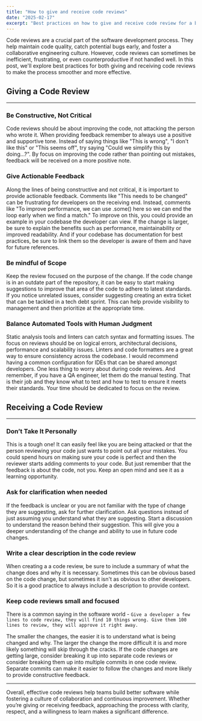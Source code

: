 ```yaml
---
title: "How to give and receive code reviews"
date: "2025-02-17"
excerpt: "Best practices on how to give and receive code review for a better experience."
---
```


Code reviews are a crucial part of the software development process. They help maintain code quality, catch potential bugs early, and foster a collaborative engineering culture. However, code reviews can sometimes be inefficient, frustrating, or even counterproductive if not handled well. In this post, we'll explore best practices for both giving and receiving code reviews to make the process smoother and more effective.


## Giving a Code Review
---
### Be Constructive, Not Critical
Code reviews should be about improving the code, not attacking the person who wrote it. When providing feedback remember to always use a positive and supportive tone. Instead of saying things like "This is wrong", "I don't like this" or "This seems off", try saying "Could we simplify this by doing...?". By focus on improving the code rather than pointing out mistakes, feedback will be received on a more positive note.

### Give Actionable Feedback
Along the lines of being constructive and not critical, it is important to provide actionable feedback. Comments like "This needs to be changed" can be frustrating for developers on the receiving end. Instead, comments like "To improve performance, we can use .some() here so we can end the loop early when we find a match." To improve on this, you could provide an example in your codebase the developer can view. If the change is larger, be sure to explain the benefits such as performance, maintainability or improved readability. And if your codebase has documentation for best practices, be sure to link them so the developer is aware of them and have for future references.

### Be mindful of Scope
Keep the review focused on the purpose of the change. If the code change is in an outdate part of the repository, it can be easy to start making suggestions to improve that area of the code to adhere to latest standards. If you notice unrelated issues, consider suggesting creating an extra ticket that can be tackled in a tech debt sprint. This can help provide visibility to management and then prioritize at the appropriate time. 

### Balance Automated Tools with Human Judgment
Static analysis tools and linters can catch syntax and formatting issues. The focus on reviews should be on logical errors, architectural decisions, performance and scalability issues. Linters and code formatters are a great way to ensure consistency across the codebase. I would recommend having a common configuration for IDEs that can be shared amongst developers. One less thing to worry about during code reviews. And remember, if you have a QA engineer, let them do the manual testing. That is their job and they know what to test and how to test to ensure it meets their standards. Your time should be dedicated to focus on the review.


## Receiving a Code Review 
---
### Don’t Take It Personally
This is a tough one! It can easily feel like you are being attacked or that the person reviewing your code just wants to point out all your mistakes. You could spend hours on making sure your code is perfect and then the reviewer starts adding comments to your code. But just remember that the feedback is about the code, not you. Keep an open mind and see it as a learning opportunity. 

### Ask for clarification when needed
If the feedback is unclear or you are not familiar with the type of change they are suggesting, ask for further clarification. Ask questions instead of just assuming you understand what they are suggesting. Start a discussion to understand the reason behind their suggestion. This will give you a deeper understanding of the change and ability to use in future code changes.

### Write a clear description in the code review
When creating a a code review, be sure to include a summary of what the change does and why it is necessary. Sometimes this can be obvious based on the code change, but sometimes it isn't as obvious to other developers. So it is a good practice to always include a description to provide context.


### Keep code reviews small and focused
There is a common saying in the software world - 
`Give a developer a few lines to code review, they will find 10 things wrong. Give them 100 lines to review, they will approve it right away.`

The smaller the changes, the easier it is to understand what is being changed and why. The larger the change the more difficult it is and more likely something will skip through the cracks. If the code changes are getting large, consider breaking it up into separate code reviews or consider breaking them up into multiple commits in one code review. Separate commits can make it easier to follow the changes and more likely to provide constructive feedback.

---

Overall, effective code reviews help teams build better software while fostering a culture of collaboration and continuous improvement. Whether you’re giving or receiving feedback, approaching the process with clarity, respect, and a willingness to learn makes a significant difference.
